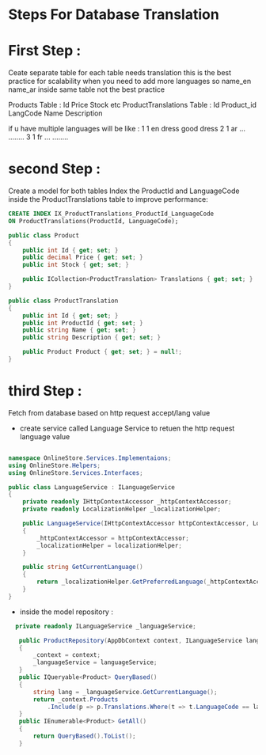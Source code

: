 # Steps For Database Translation

# First Step :
Ceate separate table for each table needs translation
this is the best practice for scalability when you need to add more languages 
so name_en name_ar inside same table not the best practice 

Products Table : Id Price Stock etc
ProductTranslations Table : Id Product_id LangCode Name Description

if u have multiple languages will be like : 
 1 1 en dress good dress
 2 1 ar ...   ........
 3 1 fr ...   ........

# second Step :
Create a model for both tables 
Index the ProductId and LanguageCode inside the ProductTranslations table to improve performance:

```sql
CREATE INDEX IX_ProductTranslations_ProductId_LanguageCode
ON ProductTranslations(ProductId, LanguageCode);
```

```csharp
public class Product
{
    public int Id { get; set; }
    public decimal Price { get; set; }
    public int Stock { get; set; }

    public ICollection<ProductTranslation> Translations { get; set; }
}

public class ProductTranslation
{
    public int Id { get; set; }
    public int ProductId { get; set; }
    public string Name { get; set; }
    public string Description { get; set; }

    public Product Product { get; set; } = null!;
}
```
# third Step : 
Fetch from database based on http request accept/lang value

- create service called Language Service to retuen the http request language value 

```csharp

namespace OnlineStore.Services.Implementaions;
using OnlineStore.Helpers;
using OnlineStore.Services.Interfaces;

public class LanguageService : ILanguageService
{
    private readonly IHttpContextAccessor _httpContextAccessor;
    private readonly LocalizationHelper _localizationHelper;

    public LanguageService(IHttpContextAccessor httpContextAccessor, LocalizationHelper localizationHelper)
    {
        _httpContextAccessor = httpContextAccessor;
        _localizationHelper = localizationHelper;
    }

    public string GetCurrentLanguage()
    {
        return _localizationHelper.GetPreferredLanguage(_httpContextAccessor);
    }
}

```

- inside the model repository : 
 ```csharp
   private readonly ILanguageService _languageService;

    public ProductRepository(AppDbContext context, ILanguageService languageService)
    {
        _context = context;
        _languageService = languageService;
    }
    public IQueryable<Product> QueryBased()
    {
        string lang = _languageService.GetCurrentLanguage();
        return _context.Products
            .Include(p => p.Translations.Where(t => t.LanguageCode == lang));
    }
    public IEnumerable<Product> GetAll()
    {
        return QueryBased().ToList();
    }

 ```
